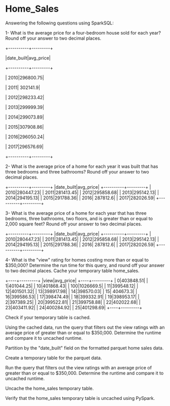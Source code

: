 # Home_Sales

Answering the following questions using SparkSQL:

  1- What is the average price for a four-bedroom house sold for each year? Round off your answer to two decimal places.

+----------+---------+

|date_built|avg_price|

+----------+---------+

|      2010|296800.75|

|      2011| 302141.9|

|      2012|298233.42|

|      2013|299999.39|

|      2014|299073.89|

|      2015|307908.86|

|      2016|296050.24|

|      2017|296576.69|

+----------+---------+

  2- What is the average price of a home for each year it was built that has three bedrooms and three bathrooms? Round off your answer to two decimal places.
  
  +----------+---------+
|date_built|avg_price|
+----------+---------+
|      2010|280447.23|
|      2011|281413.45|
|      2012|295858.68|
|      2013|295142.13|
|      2014|294195.13|
|      2015|291788.36|
|      2016| 287812.6|
|      2017|282026.59|
+----------+---------+

  

  3- What is the average price of a home for each year that has three bedrooms, three bathrooms, two floors, and is greater than or equal to 2,000 square feet? Round off your answer to two decimal places.
  
  +----------+---------+
|date_built|avg_price|
+----------+---------+
|      2010|280447.23|
|      2011|281413.45|
|      2012|295858.68|
|      2013|295142.13|
|      2014|294195.13|
|      2015|291788.36|
|      2016| 287812.6|
|      2017|282026.59|
+----------+---------+


  4- What is the "view" rating for homes costing more than or equal to $350,000? Determine the run time for this query, and round off your answer to two decimal places.
Cache your temporary table home_sales.

+----+---------+
|view|avg_price|
+----+---------+
|   0|403848.51|
|   1|401044.25|
|  10|401868.43|
| 100|1026669.5|
|  11|399548.12|
|  12|401501.32|
|  13|398917.98|
|  14|398570.03|
|  15| 404673.3|
|  16|399586.53|
|  17|398474.49|
|  18|399332.91|
|  19|398953.17|
|   2|397389.25|
|  20|399522.81|
|  21|399758.88|
|  22|402022.68|
|  23|403411.92|
|  24|400284.92|
|  25|401298.69|
+----+---------+



Check if your temporary table is cached.

Using the cached data, run the query that filters out the view ratings with an average price of greater than or equal to $350,000. Determine the runtime and compare it to uncached runtime.

Partition by the "date_built" field on the formatted parquet home sales data.

Create a temporary table for the parquet data.

Run the query that filters out the view ratings with an average price of greater than or equal to $350,000. Determine the runtime and compare it to uncached runtime.

Uncache the home_sales temporary table.

Verify that the home_sales temporary table is uncached using PySpark.
